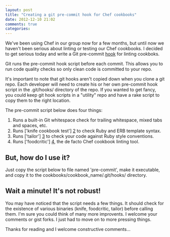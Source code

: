 ```yaml
---
layout: post
title: "Creating a git pre-commit hook for Chef cookbooks"
date: 2012-12-10 21:02
comments: true
categories: 
---
```


We've been using Chef in our group now for a few months, but until now we haven't been serious about linting or testing our Chef cookbooks. I decided to get serious today and write a Git pre-commit [hook][1] for linting cookboks.

Git runs the pre-commit hook script before each commit. This allows you to run code quality checks so only clean code is committed to your repo.

It's important to note that git hooks aren't copied down when you clone a git repo. Each developer will need to create his or her own pre-commit hook script in the .git/hooks/ directory of the repo. If you wanted to get fancy, you could keep git hook scripts in a "utility" repo and have a rake script to copy them to the right location.

The pre-commit script below does four things:

1. Runs a built-in Git whitespace check for trailing whitespace, mixed tabs and spaces, etc.
2. Runs ['knife cookbook test'] [2] to check Ruby and ERB template syntax.
3. Runs ['tailor'] [3] to check your code against Ruby style conventions.
4. Runs ['foodcritic'] [4], the de facto Chef cookbook linting tool.

[1]: http://git-scm.com/docs/githooks
[2]: http://wiki.opscode.com/display/chef/Managing+Cookbooks+With+Knife#ManagingCookbooksWithKnife-test 
[3]: https://github.com/turboladen/tailor
[4]: http://acrmp.github.com/foodcritic/

<script src="https://gist.github.com/4256097.js"></script>

## But, how do I use it?
Just copy the script below to file named 'pre-commit', make it executable, and copy it to the cookbooks/cookbook_name/.git/hooks/ directory.

## Wait a minute! It's not robust!
You may have noticed that the script needs a few things. It should check for the existence of various binaries (knife, foodcritic, tailor) before calling them. I'm sure you could think of many more improvents. I welcome your comments or gist forks. I just had to move on to more pressing things.

Thanks for reading and I welcome constructive comments...
